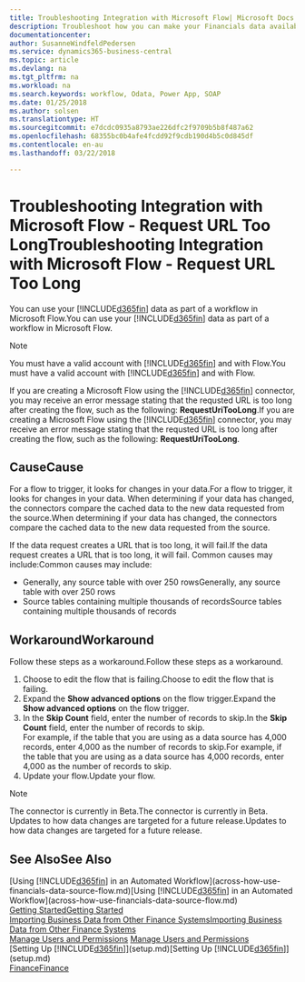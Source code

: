 ```yaml
---
title: Troubleshooting Integration with Microsoft Flow| Microsoft Docs
description: Troubleshoot how you can make your Financials data available as a data source and specify an OData URL of your web services to build an automated workflow.
documentationcenter: 
author: SusanneWindfeldPedersen
ms.service: dynamics365-business-central
ms.topic: article
ms.devlang: na
ms.tgt_pltfrm: na
ms.workload: na
ms.search.keywords: workflow, Odata, Power App, SOAP
ms.date: 01/25/2018
ms.author: solsen
ms.translationtype: HT
ms.sourcegitcommit: e7dcdc0935a8793ae226dfc2f9709b5b8f487a62
ms.openlocfilehash: 68355bc0b4afe4fcdd92f9cdb190d4b5c0d845df
ms.contentlocale: en-au
ms.lasthandoff: 03/22/2018

---
```

# <a name="troubleshooting-integration-with-microsoft-flow---request-url-too-long"></a><span data-ttu-id="55f49-103">Troubleshooting Integration with Microsoft Flow - Request URL Too Long</span><span class="sxs-lookup"><span data-stu-id="55f49-103">Troubleshooting Integration with Microsoft Flow - Request URL Too Long</span></span>
<span data-ttu-id="55f49-104">You can use your [!INCLUDE[d365fin](includes/d365fin_md.md)] data as part of a workflow in Microsoft Flow.</span><span class="sxs-lookup"><span data-stu-id="55f49-104">You can use your [!INCLUDE[d365fin](includes/d365fin_md.md)] data as part of a workflow in Microsoft Flow.</span></span>  

> [!NOTE]  
>   <span data-ttu-id="55f49-105">You must have a valid account with [!INCLUDE[d365fin](includes/d365fin_md.md)] and with Flow.</span><span class="sxs-lookup"><span data-stu-id="55f49-105">You must have a valid account with [!INCLUDE[d365fin](includes/d365fin_md.md)] and with Flow.</span></span>  

<span data-ttu-id="55f49-106">If you are creating a Microsoft Flow using the [!INCLUDE[d365fin](includes/d365fin_md.md)] connector, you may receive an error message stating that the requsted URL is too long after creating the flow, such as the following: **RequestUriTooLong**.</span><span class="sxs-lookup"><span data-stu-id="55f49-106">If you are creating a Microsoft Flow using the [!INCLUDE[d365fin](includes/d365fin_md.md)] connector, you may receive an error message stating that the requsted URL is too long after creating the flow, such as the following: **RequestUriTooLong**.</span></span>

## <a name="cause"></a><span data-ttu-id="55f49-107">Cause</span><span class="sxs-lookup"><span data-stu-id="55f49-107">Cause</span></span>
<span data-ttu-id="55f49-108">For a flow to trigger, it looks for changes in your data.</span><span class="sxs-lookup"><span data-stu-id="55f49-108">For a flow to trigger, it looks for changes in your data.</span></span> <span data-ttu-id="55f49-109">When determining if your data has changed, the connectors compare the cached data to the new data requested from the source.</span><span class="sxs-lookup"><span data-stu-id="55f49-109">When determining if your data has changed, the connectors compare the cached data to the new data requested from the source.</span></span>  

<span data-ttu-id="55f49-110">If the data request creates a URL that is too long, it will fail.</span><span class="sxs-lookup"><span data-stu-id="55f49-110">If the data request creates a URL that is too long, it will fail.</span></span> <span data-ttu-id="55f49-111">Common causes may include:</span><span class="sxs-lookup"><span data-stu-id="55f49-111">Common causes may include:</span></span>
- <span data-ttu-id="55f49-112">Generally, any source table with over 250 rows</span><span class="sxs-lookup"><span data-stu-id="55f49-112">Generally, any source table with over 250 rows</span></span>
- <span data-ttu-id="55f49-113">Source tables containing multiple thousands of records</span><span class="sxs-lookup"><span data-stu-id="55f49-113">Source tables containing multiple thousands of records</span></span>

## <a name="workaround"></a><span data-ttu-id="55f49-114">Workaround</span><span class="sxs-lookup"><span data-stu-id="55f49-114">Workaround</span></span>
<span data-ttu-id="55f49-115">Follow these steps as a workaround.</span><span class="sxs-lookup"><span data-stu-id="55f49-115">Follow these steps as a workaround.</span></span>
1. <span data-ttu-id="55f49-116">Choose to edit the flow that is failing.</span><span class="sxs-lookup"><span data-stu-id="55f49-116">Choose to edit the flow that is failing.</span></span>
2. <span data-ttu-id="55f49-117">Expand the **Show advanced options** on the flow trigger.</span><span class="sxs-lookup"><span data-stu-id="55f49-117">Expand the **Show advanced options** on the flow trigger.</span></span>
3. <span data-ttu-id="55f49-118">In the **Skip Count** field, enter the number of records to skip.</span><span class="sxs-lookup"><span data-stu-id="55f49-118">In the **Skip Count** field, enter the number of records to skip.</span></span>  
<span data-ttu-id="55f49-119">For example, if the table that you are using as a data source has 4,000 records, enter 4,000 as the number of records to skip.</span><span class="sxs-lookup"><span data-stu-id="55f49-119">For example, if the table that you are using as a data source has 4,000 records, enter 4,000 as the number of records to skip.</span></span>
4. <span data-ttu-id="55f49-120">Update your flow.</span><span class="sxs-lookup"><span data-stu-id="55f49-120">Update your flow.</span></span>

> [!NOTE]  
> <span data-ttu-id="55f49-121">The connector is currently in Beta.</span><span class="sxs-lookup"><span data-stu-id="55f49-121">The connector is currently in Beta.</span></span> <span data-ttu-id="55f49-122">Updates to how data changes are targeted for a future release.</span><span class="sxs-lookup"><span data-stu-id="55f49-122">Updates to how data changes are targeted for a future release.</span></span>


## <a name="see-also"></a><span data-ttu-id="55f49-123">See Also</span><span class="sxs-lookup"><span data-stu-id="55f49-123">See Also</span></span>
<span data-ttu-id="55f49-124">[Using [!INCLUDE[d365fin](includes/d365fin_md.md)] in an Automated Workflow](across-how-use-financials-data-source-flow.md)</span><span class="sxs-lookup"><span data-stu-id="55f49-124">[Using [!INCLUDE[d365fin](includes/d365fin_md.md)] in an Automated Workflow](across-how-use-financials-data-source-flow.md)</span></span>  
[<span data-ttu-id="55f49-125">Getting Started</span><span class="sxs-lookup"><span data-stu-id="55f49-125">Getting Started</span></span>](product-get-started.md)  
[<span data-ttu-id="55f49-126">Importing Business Data from Other Finance Systems</span><span class="sxs-lookup"><span data-stu-id="55f49-126">Importing Business Data from Other Finance Systems</span></span>](upload-data.md)  
<span data-ttu-id="55f49-127">[Manage Users and Permissions](ui-how-users-permissions.md)  </span><span class="sxs-lookup"><span data-stu-id="55f49-127">[Manage Users and Permissions](ui-how-users-permissions.md)  </span></span>  
<span data-ttu-id="55f49-128">[Setting Up [!INCLUDE[d365fin](includes/d365fin_md.md)]](setup.md)</span><span class="sxs-lookup"><span data-stu-id="55f49-128">[Setting Up [!INCLUDE[d365fin](includes/d365fin_md.md)]](setup.md)</span></span>  
[<span data-ttu-id="55f49-129">Finance</span><span class="sxs-lookup"><span data-stu-id="55f49-129">Finance</span></span>](finance.md)  

